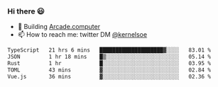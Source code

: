 ### Hi there 😃

- 🔨 Building [Arcade.computer](https://arcade.computer)
- 📫 How to reach me: twitter DM [@kernelsoe](https://twitter.com/kernelsoe)

<!--START_SECTION:waka-->

```txt
TypeScript   21 hrs 6 mins   ████████████████████▓░░░░   83.01 %
JSON         1 hr 18 mins    █▒░░░░░░░░░░░░░░░░░░░░░░░   05.14 %
Rust         1 hr            █░░░░░░░░░░░░░░░░░░░░░░░░   03.95 %
TOML         43 mins         ▓░░░░░░░░░░░░░░░░░░░░░░░░   02.84 %
Vue.js       36 mins         ▓░░░░░░░░░░░░░░░░░░░░░░░░   02.36 %
```

<!--END_SECTION:waka-->
